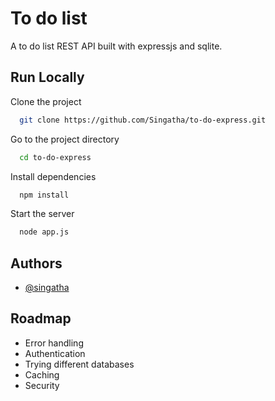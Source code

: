 # To do list

A to do list REST API built with expressjs and sqlite.


## Run Locally

Clone the project

```bash
  git clone https://github.com/Singatha/to-do-express.git
```

Go to the project directory

```bash
  cd to-do-express
```

Install dependencies

```bash
  npm install
```

Start the server

```bash
  node app.js
```


## Authors

- [@singatha](https://www.github.com/singatha)


## Roadmap

- Error handling
- Authentication
- Trying different databases
- Caching
- Security
